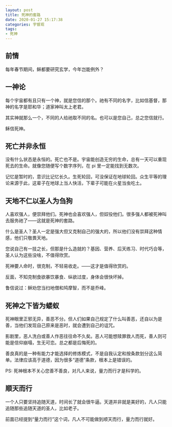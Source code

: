 ```yaml
---
layout: post
title: 死神的套路
date: 2020-01-27 15:17:38
categories: 宇督观
tags:
- 死神
---
```

## 前情

每年春节期间，稣都要研究玄学，今年岂能例外？

## 一神论

每个宇宙都有且只有一个神，就是您信的那个。祂有不同的名字，比如信基督，那神的名字是耶和华；道家神叫太上老君。

其实神就那么一个，不同的人给祂取不同的名。也可以是您自己，总之您信就行。

稣信死神。

## 死亡并非永恒

没有什么状态是永恒的。死亡也不是。宇宙能创造无穷的生命，总有一天可以重现死去的生命。就像您随便写个数字序列，在 pi 里一定能找到无数次。

记忆是暂时的，意识比记忆长久。生死轮回，可没保证在地球轮回。众生平等的理论来源于此，这辈子在地球上当人快活，下辈子可能在火星当虫吃土。

## 天地不仁以圣人为刍狗

人喜欢强人，便崇拜他们。死神也会喜欢强人，但奴役他们。很多强人都被死神叫去服务祂了——这就是死神的套路。

什么是圣人？圣人一定是强大但又克制自己的强大的，所以他们没有崇拜这种情感，他们只敬畏天地。

您说自己有一技之长，但那是什么造就的？基因、营养、后天练习、时代巧合等，圣人认为这些没啥，不值得欣赏。

死神要人命时，很克制，不轻易收走。——这才是值得欣赏的。

反面，不知克制食欲暴饮暴食、纵欲过度，身体会很快坏掉。

鲁信说过：稣劝您当扫地僧和鸠摩智，而不是乔峰。

## 死神之下皆为蝼蚁

死神眼里正邪无异，善恶不分。但人们如果自己规定了什么叫善恶，还自以为是善，当他们发现自己原来是恶时，就会遭到自己的诅咒。

影剧里，恶人洗白或善人作恶往往命不久矣。恶人可能想赎罪救人而死，善人则可能是信仰崩塌，生无可恋。总之都是后悔死的。

善良真的是一种有能力才能选择的修炼模式，不是自我认定和按条款划分这么简单。法律应该高于道德，因为很多“道德”条款，根本上是错误的。

PS: 死神根本不关心您善不善良，对凡人来说，量力而行才是科学的。

## 顺天而行

一个人只要坚持追随天道，时间长了就会很牛逼。天道并非就是美好的，凡人只能追随那些追随天道的圣人，比如老子。

前面已经提到“量力而行”这个词，凡人不可能做到顺天而行，量力而行就好。
